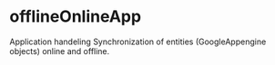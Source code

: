 offlineOnlineApp
================


Application handeling Synchronization of entities (GoogleAppengine objects) online and offline.


